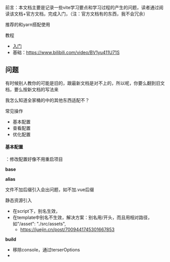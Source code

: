 前言：本文档主要是记录一些vite学习要点和学习过程的产生的问题，读者通过阅读该文档+官方文档，完成入门，（注：官方文档有的东西，我不会冗余）

推荐的和yarn搭配使用

教程

- [入门](https://juejin.cn/post/6910014283707318279#heading-0)
- 基础：https://www.bilibili.com/video/BV1yu411U71S

## 问题

有时候别人教你的可能是旧的，跟最新文档是对不上的，所以呢，你要么翻到旧文档，要么按新文档的写法来

我怎么知道全家桶的中的其他东西适配不？

常见操作

- 基本配置
- 查看配置
- 优化配置

#### 基本配置

：修改配置好像不用重启项目

**base**

**alias**

文件不加后缀引入会出问题，如不加.vue后缀

静态资源引入

- 在script下，别名生效，
- 在template中别名不生效，解决方案：别名用/开头，而且用相对路径，如"/asset": "./src/assets",
  - https://juejin.cn/post/7009441745301667853

**build**

- 移除console，通过terserOptions
- 

